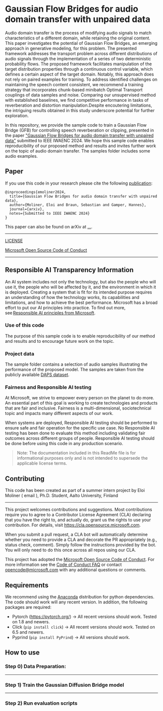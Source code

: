 # Gaussian Flow Bridges for audio domain transfer with unpaired data

Audio domain transfer is the process of modifying audio signals to match characteristics of a different domain, while retaining the original content. This paper investigates the potential of Gaussian Flow Bridges, an emerging approach in generative modeling, for this problem. The presented framework addresses the transport problem across different distributions of audio signals through the implementation of a series of two deterministic probability flows. The proposed framework facilitates manipulation of the target distribution properties through a continuous control variable, which defines a certain aspect of the target domain. Notably, this approach does not rely on paired examples for training. To address identified challenges on maintaining the speech content consistent, we recommend a training strategy that incorporates chunk-based minibatch Optimal Transport couplings of data samples and noise. Comparing our unsupervised method with established baselines, we find competitive performance in tasks of reverberation and distortion manipulation.Despite encoutering limitations, the intriguing results obtained in this study underscore potential for further exploration.

In this repository, we provide the sample code to train a Gaussian Flow Bridge (GFB) for controlling speech reverberation or clipping, presented in the paper ["Gaussian Flow Bridges for audio domain transfer with unpaired data"](https://) submitted to IEEE IWAENC 2024. 
We hope this sample code enables reproducibility of our proposed method and results and invites further work on the topic of audio domain transfer.
The samples folder includes some audio examples. 

## Paper
If you use this code in your research please cite the following [publication](https://):
```
@inproceedings{emoliner2024,
  title={Gaussian Flow Bridges for audio domain transfer with unpaired data},
  author={Moliner, Eloi and Braun, Sebastian and Gamper, Hannes},
  journal={arxiv},
  notes={Submitted to IEEE IWAENC 2024}
}
```

This paper can also be found on arXiv at [...](...).

-----
[LICENSE](https://github.com/microsoft/GFB-audio-control/blob/master/LICENSE)


[Microsoft Open Source Code of Conduct](https://opensource.microsoft.com/codeofconduct)

-----

## Responsible AI Transparency Information 

An AI system includes not only the technology, but also the people who will use it, the people who will be affected by it, and the environment in which it is deployed. Creating a system that is fit for its intended purpose requires an understanding of how the technology works, its capabilities and limitations, and how to achieve the best performance. Microsoft has a broad effort to put our AI principles into practice. To find out more, see [Responsible AI principles from Microsoft](https://www.microsoft.com/en-us/ai/responsible-ai). 

### Use of this code 

The purpose of this sample code is to enable reproducibility of our method and results and to encourage future work on the topic. 

### Project data 

The sample folder contains a selection of audio samples illustrating the performance of the proposed model. The samples are taken from the publicly available [DAPS dataset](https://zenodo.org/records/4660670). 

### Fairness and Responsible AI testing 

At Microsoft, we strive to empower every person on the planet to do more. An essential part of this goal is working to create technologies and products that are fair and inclusive. Fairness is a multi-dimensional, sociotechnical topic and impacts many different aspects of our work.  

When systems are deployed, Responsible AI testing should be performed to ensure safe and fair operation for the specific use case. No Responsible AI testing has been done to evaluate this method including validating fair outcomes across different groups of people. Responsible AI testing should be done before using this code in any production scenario. 

> Note: The documentation included in this ReadMe file is for informational purposes only and is not intended to supersede the applicable license terms. 

## Contributing

This code has been created as part of a summer intern project by Eloi Moliner ( email ), Ph.D. Student, Aalto University, Finland

---

This project welcomes contributions and suggestions.  Most contributions require you to agree to a
Contributor License Agreement (CLA) declaring that you have the right to, and actually do, grant us
the rights to use your contribution. For details, visit https://cla.opensource.microsoft.com.

When you submit a pull request, a CLA bot will automatically determine whether you need to provide
a CLA and decorate the PR appropriately (e.g., status check, comment). Simply follow the instructions
provided by the bot. You will only need to do this once across all repos using our CLA.

This project has adopted the [Microsoft Open Source Code of Conduct](https://opensource.microsoft.com/codeofconduct/).
For more information see the [Code of Conduct FAQ](https://opensource.microsoft.com/codeofconduct/faq/) or
contact [opencode@microsoft.com](mailto:opencode@microsoft.com) with any additional questions or comments.

## Requirements

We recommend using the [Anaconda](https://docs.anaconda.com/anaconda/install/) distribution for python dependencies. The code should work will any recent version. In addition, the following packages are required:

- Pytorch (https://pytorch.org/) -> All recent versions should work. Tested on 1.8 and newers. 
- Click (`pip install click`) -> All recent versions should work. Tested on 6.5 and newers.
- Pyprind (`pip install PyPrind`) -> All versions should work. 

## How to use

### Step 0) Data Preparation: 

---

### Step 1) Train the Gaussian Diffusion Bridge model

-----

### Step 2) Run evaluation scripts


